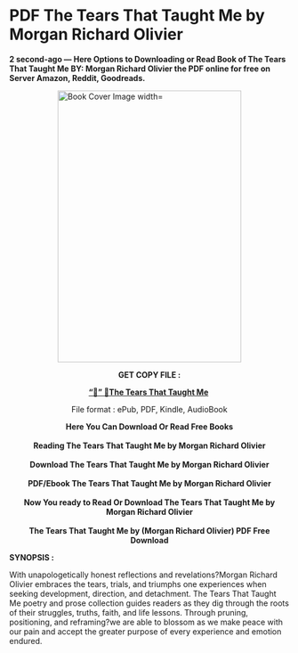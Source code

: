# PDF The Tears That Taught Me by Morgan Richard Olivier
<p><strong>2 second-ago &mdash; Here Options to Downloading or Read Book of The Tears That Taught Me BY: Morgan Richard Olivier the PDF online for free on Server Amazon, Reddit, Goodreads.</strong></p><p><a href="https://educationsharingacademy.cloud/?book=B09TN6CZH5"><img style="display: block; margin-left: auto; margin-right: auto;" src="https://i.gr-assets.com/images/S/compressed.photo.goodreads.com/books/1647725184l/60650000.jpg" alt="Book Cover Image width=" width="330" height="488" /></a></p><p style="text-align: center;"><strong>GET COPY FILE :</strong></p><p style="text-align: center;"><strong><a href="https://educationsharingacademy.cloud/?book=B09TN6CZH5" target="_blank" rel="noopener">“📢” 🔗The Tears That Taught Me</a>&nbsp;</strong></p><p style="text-align: center;">File format : ePub, PDF, Kindle, AudioBook</p><div style="text-align: center;"><strong>Here You Can Download Or Read Free Books</strong></div><div style="text-align: center;">&nbsp;</div><div style="text-align: center;"><strong>Reading The Tears That Taught Me by Morgan Richard Olivier</strong></div><div style="text-align: center;">&nbsp;</div><div style="text-align: center;"><strong>Download The Tears That Taught Me by Morgan Richard Olivier</strong></div><div style="text-align: center;">&nbsp;</div><div style="text-align: center;"><strong>PDF/Ebook The Tears That Taught Me by Morgan Richard Olivier</strong></div><div style="text-align: center;">&nbsp;</div><div style="text-align: center;"><strong>Now You ready to Read Or Download The Tears That Taught Me by Morgan Richard Olivier</strong></div><div style="text-align: center;">&nbsp;</div><div style="text-align: center;"><strong>The Tears That Taught Me by (Morgan Richard Olivier) PDF Free Download</strong></div><p><strong>SYNOPSIS :</strong></p><p>With unapologetically honest reflections and revelations?Morgan Richard Olivier embraces the tears, trials, and triumphs one experiences when seeking development, direction, and detachment. The Tears That Taught Me poetry and prose collection guides readers as they dig through the roots of their struggles, truths, faith, and life lessons. Through pruning, positioning, and reframing?we are able to blossom as we make peace with our pain and accept the greater purpose of every experience and emotion endured.</p>
